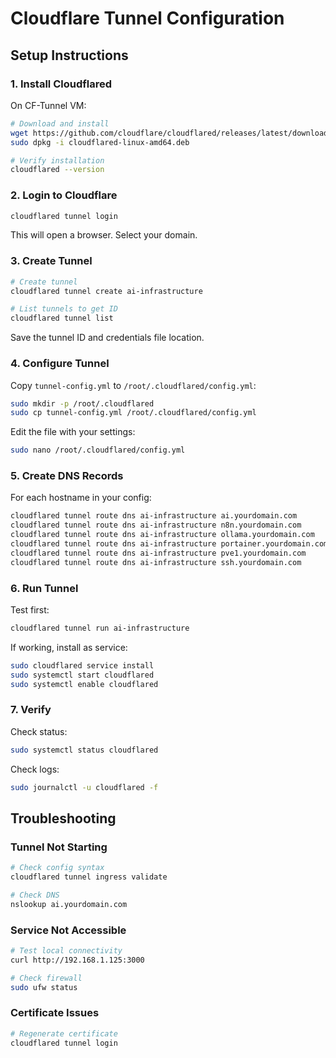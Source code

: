 # Cloudflare Tunnel Configuration

## Setup Instructions

### 1. Install Cloudflared

On CF-Tunnel VM:

```bash
# Download and install
wget https://github.com/cloudflare/cloudflared/releases/latest/download/cloudflared-linux-amd64.deb
sudo dpkg -i cloudflared-linux-amd64.deb

# Verify installation
cloudflared --version
```

### 2. Login to Cloudflare

```bash
cloudflared tunnel login
```

This will open a browser. Select your domain.

### 3. Create Tunnel

```bash
# Create tunnel
cloudflared tunnel create ai-infrastructure

# List tunnels to get ID
cloudflared tunnel list
```

Save the tunnel ID and credentials file location.

### 4. Configure Tunnel

Copy `tunnel-config.yml` to `/root/.cloudflared/config.yml`:

```bash
sudo mkdir -p /root/.cloudflared
sudo cp tunnel-config.yml /root/.cloudflared/config.yml
```

Edit the file with your settings:

```bash
sudo nano /root/.cloudflared/config.yml
```

### 5. Create DNS Records

For each hostname in your config:

```bash
cloudflared tunnel route dns ai-infrastructure ai.yourdomain.com
cloudflared tunnel route dns ai-infrastructure n8n.yourdomain.com
cloudflared tunnel route dns ai-infrastructure ollama.yourdomain.com
cloudflared tunnel route dns ai-infrastructure portainer.yourdomain.com
cloudflared tunnel route dns ai-infrastructure pve1.yourdomain.com
cloudflared tunnel route dns ai-infrastructure ssh.yourdomain.com
```

### 6. Run Tunnel

Test first:

```bash
cloudflared tunnel run ai-infrastructure
```

If working, install as service:

```bash
sudo cloudflared service install
sudo systemctl start cloudflared
sudo systemctl enable cloudflared
```

### 7. Verify

Check status:

```bash
sudo systemctl status cloudflared
```

Check logs:

```bash
sudo journalctl -u cloudflared -f
```

## Troubleshooting

### Tunnel Not Starting

```bash
# Check config syntax
cloudflared tunnel ingress validate

# Check DNS
nslookup ai.yourdomain.com
```

### Service Not Accessible

```bash
# Test local connectivity
curl http://192.168.1.125:3000

# Check firewall
sudo ufw status
```

### Certificate Issues

```bash
# Regenerate certificate
cloudflared tunnel login
```
